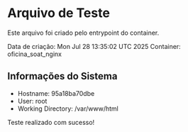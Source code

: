 # Arquivo de Teste

Este arquivo foi criado pelo entrypoint do container.

Data de criação: Mon Jul 28 13:35:02 UTC 2025
Container: oficina_soat_nginx

## Informações do Sistema
- Hostname: 95a18ba70dbe
- User: root
- Working Directory: /var/www/html

Teste realizado com sucesso!
